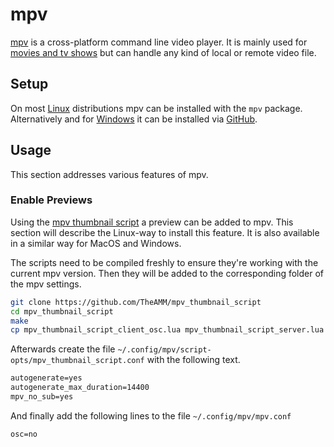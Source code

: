 # mpv

[mpv](https://mpv.io/) is a cross-platform command line video player.
It is mainly used for [movies and tv shows](/wiki/video.md) but can handle any kind of local or
remote video file.

## Setup

On most [Linux](/wiki/linux.md) distributions mpv can be installed with the `mpv` package.
Alternatively and for [Windows](/wiki/windows.md) it can be installed via
[GitHub](https://github.com/mpv-player/mpv).

## Usage

This section addresses various features of mpv.

### Enable Previews

Using the [mpv thumbnail script](https://github.com/TheAMM/mpv_thumbnail_script) a preview can be
added to mpv.
This section will describe the Linux-way to install this feature.
It is also available in a similar way for MacOS and Windows.

The scripts need to be compiled freshly to ensure they're working with the current mpv version.
Then they will be added to the corresponding folder of the mpv settings.

```sh
git clone https://github.com/TheAMM/mpv_thumbnail_script
cd mpv_thumbnail_script
make
cp mpv_thumbnail_script_client_osc.lua mpv_thumbnail_script_server.lua ~/.config/mpv/scripts
```

Afterwards create the file `~/.config/mpv/script-opts/mpv_thumbnail_script.conf` with the following
text.

```txt
autogenerate=yes
autogenerate_max_duration=14400
mpv_no_sub=yes
```

And finally add the following lines to the file `~/.config/mpv/mpv.conf`

```txt
osc=no
```
